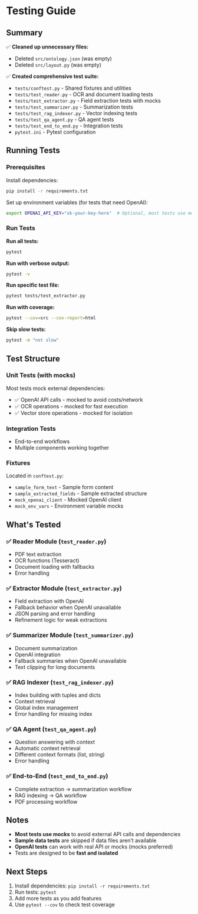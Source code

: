 # Testing Guide

## Summary

✅ **Cleaned up unnecessary files:**
- Deleted `src/ontology.json` (was empty)
- Deleted `src/layout.py` (was empty)

✅ **Created comprehensive test suite:**
- `tests/conftest.py` - Shared fixtures and utilities
- `tests/test_reader.py` - OCR and document loading tests
- `tests/test_extractor.py` - Field extraction tests with mocks
- `tests/test_summarizer.py` - Summarization tests
- `tests/test_rag_indexer.py` - Vector indexing tests
- `tests/test_qa_agent.py` - QA agent tests
- `tests/test_end_to_end.py` - Integration tests
- `pytest.ini` - Pytest configuration

## Running Tests

### Prerequisites

Install dependencies:
```bash
pip install -r requirements.txt
```

Set up environment variables (for tests that need OpenAI):
```bash
export OPENAI_API_KEY="sk-your-key-here"  # Optional, most tests use mocks
```

### Run Tests

**Run all tests:**
```bash
pytest
```

**Run with verbose output:**
```bash
pytest -v
```

**Run specific test file:**
```bash
pytest tests/test_extractor.py
```

**Run with coverage:**
```bash
pytest --cov=src --cov-report=html
```

**Skip slow tests:**
```bash
pytest -m "not slow"
```

## Test Structure

### Unit Tests (with mocks)
Most tests mock external dependencies:
- ✅ OpenAI API calls - mocked to avoid costs/network
- ✅ OCR operations - mocked for fast execution
- ✅ Vector store operations - mocked for isolation

### Integration Tests
- End-to-end workflows
- Multiple components working together

### Fixtures
Located in `conftest.py`:
- `sample_form_text` - Sample form content
- `sample_extracted_fields` - Sample extracted structure
- `mock_openai_client` - Mocked OpenAI client
- `mock_env_vars` - Environment variable mocks

## What's Tested

### ✅ Reader Module (`test_reader.py`)
- PDF text extraction
- OCR functions (Tesseract)
- Document loading with fallbacks
- Error handling

### ✅ Extractor Module (`test_extractor.py`)
- Field extraction with OpenAI
- Fallback behavior when OpenAI unavailable
- JSON parsing and error handling
- Refinement logic for weak extractions

### ✅ Summarizer Module (`test_summarizer.py`)
- Document summarization
- OpenAI integration
- Fallback summaries when OpenAI unavailable
- Text clipping for long documents

### ✅ RAG Indexer (`test_rag_indexer.py`)
- Index building with tuples and dicts
- Context retrieval
- Global index management
- Error handling for missing index

### ✅ QA Agent (`test_qa_agent.py`)
- Question answering with context
- Automatic context retrieval
- Different context formats (list, string)
- Error handling

### ✅ End-to-End (`test_end_to_end.py`)
- Complete extraction → summarization workflow
- RAG indexing → QA workflow
- PDF processing workflow

## Notes

- **Most tests use mocks** to avoid external API calls and dependencies
- **Sample data tests** are skipped if data files aren't available
- **OpenAI tests** can work with real API or mocks (mocks preferred)
- Tests are designed to be **fast and isolated**

## Next Steps

1. Install dependencies: `pip install -r requirements.txt`
2. Run tests: `pytest`
3. Add more tests as you add features
4. Use `pytest --cov` to check test coverage
